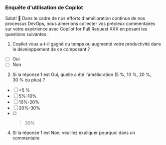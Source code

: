 ### Enquête d'utilisation de Copilot

Salut! 👋 Dans le cadre de nos efforts d'amélioration continue de nos processus DevOps, nous aimerions collecter vos précieux commentaires sur votre expérience avec Copilot for Pull Request XXX en posant les questions suivantes :

1. Copilot vous a-t-il gagné du temps ou augmenté votre productivité dans le développement de ce composant ?
- [ ] Oui
- [ ] Non
2. Si la réponse 1 est Oui, quelle a été l'amélioration (5 %, 10 %, 20 %, 30 % ou plus) ?
- [ ] <5 %
- [ ] 5%-10%
- [ ] 10%-20%
- [ ] 20%-30%
- [ ] >30%
4. Si la réponse 1 est Non, veuillez expliquer pourquoi dans un commentaire
